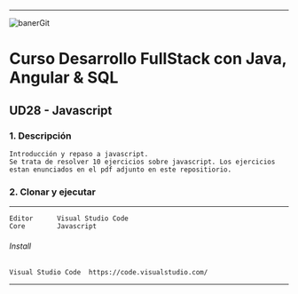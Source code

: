 ***
![banerGit](https://user-images.githubusercontent.com/22893383/107159880-121e0b80-6993-11eb-92e3-1efd1d8f4dba.PNG)

# Curso Desarrollo FullStack con Java, Angular & SQL

## UD28 - Javascript


### 1. Descripción
```
Introducción y repaso a javascript.
Se trata de resolver 10 ejercicios sobre javascript. Los ejercicios
estan enunciados en el pdf adjunto en este repositiorio.
``` 

### 2. Clonar y ejecutar
***
```
Editor      Visual Studio Code
Core        Javascript           
```

###### Install
```
Visual Studio Code	https://code.visualstudio.com/       
```

***
